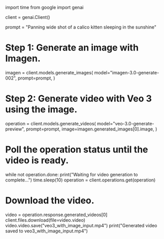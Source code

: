 import time
from google import genai

client = genai.Client()

prompt = "Panning wide shot of a calico kitten sleeping in the sunshine"

# Step 1: Generate an image with Imagen.
imagen = client.models.generate_images(
    model="imagen-3.0-generate-002",
    prompt=prompt,
)

# Step 2: Generate video with Veo 3 using the image.
operation = client.models.generate_videos(
    model="veo-3.0-generate-preview",
    prompt=prompt,
    image=imagen.generated_images[0].image,
)

# Poll the operation status until the video is ready.
while not operation.done:
    print("Waiting for video generation to complete...")
    time.sleep(10)
    operation = client.operations.get(operation)

# Download the video.
video = operation.response.generated_videos[0]
client.files.download(file=video.video)
video.video.save("veo3_with_image_input.mp4")
print("Generated video saved to veo3_with_image_input.mp4")